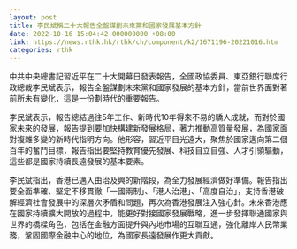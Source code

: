 ```yaml
---
layout: post
title: 李民斌稱二十大報告全盤謀劃未來黨和國家發展基本方針
date: 2022-10-16 15:04:42.000000000 +08:00
link: https://news.rthk.hk/rthk/ch/component/k2/1671196-20221016.htm
categories: rthk
---
```


中共中央總書記習近平在二十大開幕日發表報告，全國政協委員、東亞銀行聯席行政總裁李民斌表示，報告全盤謀劃未來黨和國家發展的基本方針，當前世界面對著前所未有變化，這是一份劃時代的重要報告。

李民斌表示，報告總結過往5年工作、新時代10年得來不易的驕人成就，而對於國家未來的發展，報告提到要加快構建新發展格局，著力推動高質量發展，為國家面對複雜多變的新時代指明方向。他形容，習近平目光遠大，聚焦於國家邁向第二個百年的奮鬥目標，報告指出要堅持教育優先發展、科技自立自強、人才引領驅動，這些都是國家持續長遠發展的基本要素。

李民斌指出，香港已邁入由治及興的新階段，為全力發展經濟做好準備。報告指出要全面準確、堅定不移貫徹「一國兩制」、「港人治港」、「高度自治」，支持香港破解經濟社會發展中的深層次矛盾和問題，再次為香港發展注入強心針。未來香港應在國家持續擴大開放的過程中，能更好對接國家發展戰略，進一步發揮聯通國家與世界的橋樑角色，包括在金融方面提升與內地市場的互聯互通，強化離岸人民幣業務，鞏固國際金融中心的地位，為國家長遠發展作更大貢獻。
